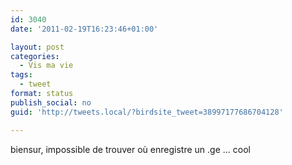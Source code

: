 ```yaml
---
id: 3040
date: '2011-02-19T16:23:46+01:00'

layout: post
categories:
  - Vis ma vie
tags:
  - tweet
format: status
publish_social: no
guid: 'http://tweets.local/?birdsite_tweet=38997177686704128'

---
```


biensur, impossible de trouver où enregistre un .ge … cool